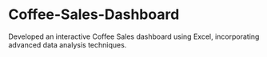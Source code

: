 # Coffee-Sales-Dashboard
Developed an interactive Coffee Sales dashboard using Excel, incorporating advanced data analysis techniques.
